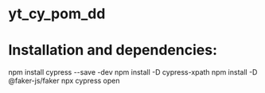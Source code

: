 # yt_cy_pom_dd

# Installation and dependencies:
npm install cypress --save -dev
npm install -D cypress-xpath
npm install -D @faker-js/faker
npx cypress open

